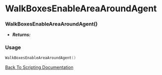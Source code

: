 # WalkBoxesEnableAreaAroundAgent

### WalkBoxesEnableAreaAroundAgent()
- ***Returns:*** 

### Usage

```Lua
WalkBoxesEnableAreaAroundAgent()
```


[Back To Scripting Documentation](../README.md)
